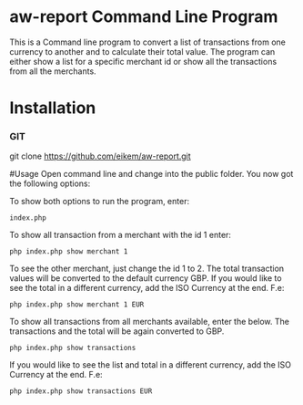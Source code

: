 # aw-report Command Line Program
This is a Command line program to convert a list of transactions from one currency to another and to calculate their total value. The program can either show a list for a specific merchant id or show all the transactions from all the merchants.

# Installation

### GIT

git clone https://github.com/eikem/aw-report.git


#Usage
Open command line and change into the public folder. You now got the following options:

To show both options to run the program, enter:
    
    index.php 

To show all transaction from a merchant with the id 1 enter:

    php index.php show merchant 1

To see the other merchant, just change the id 1 to 2. The total transaction values will be converted to the default currency GBP. If you would like to see the total in a different currency, add the ISO Currency at the end. F.e:

    php index.php show merchant 1 EUR

To show all transactions from all merchants available, enter the below. The transactions and the total will be again converted to GBP. 

    php index.php show transactions

If you would like to see the list and total in a different currency, add the ISO Currency at the end. F.e:

    php index.php show transactions EUR

